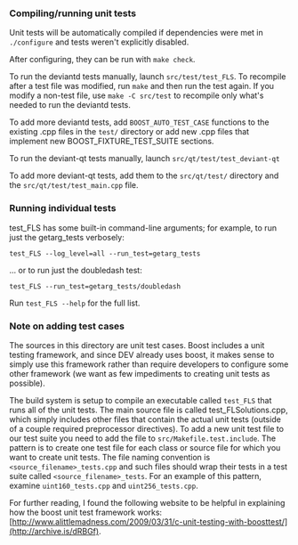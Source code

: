 ### Compiling/running unit tests

Unit tests will be automatically compiled if dependencies were met in `./configure`
and tests weren't explicitly disabled.

After configuring, they can be run with `make check`.

To run the deviantd tests manually, launch `src/test/test_FLS`. To recompile
after a test file was modified, run `make` and then run the test again. If you
modify a non-test file, use `make -C src/test` to recompile only what's needed
to run the deviantd tests.

To add more deviantd tests, add `BOOST_AUTO_TEST_CASE` functions to the existing
.cpp files in the `test/` directory or add new .cpp files that
implement new BOOST_FIXTURE_TEST_SUITE sections.

To run the deviant-qt tests manually, launch `src/qt/test/test_deviant-qt`

To add more deviant-qt tests, add them to the `src/qt/test/` directory and
the `src/qt/test/test_main.cpp` file.

### Running individual tests

test_FLS has some built-in command-line arguments; for
example, to run just the getarg_tests verbosely:

    test_FLS --log_level=all --run_test=getarg_tests

... or to run just the doubledash test:

    test_FLS --run_test=getarg_tests/doubledash

Run `test_FLS --help` for the full list.

### Note on adding test cases

The sources in this directory are unit test cases.  Boost includes a
unit testing framework, and since DEV already uses boost, it makes
sense to simply use this framework rather than require developers to
configure some other framework (we want as few impediments to creating
unit tests as possible).

The build system is setup to compile an executable called `test_FLS`
that runs all of the unit tests.  The main source file is called
test_FLSolutions.cpp, which simply includes other files that contain the
actual unit tests (outside of a couple required preprocessor
directives). To add a new unit test file to our test suite you need
to add the file to `src/Makefile.test.include`. The pattern is to
create one test file for each class or source file for which you want
to create unit tests.  The file naming convention is
`<source_filename>_tests.cpp` and such files should wrap their tests
in a test suite called `<source_filename>_tests`.  For an example of
this pattern, examine `uint160_tests.cpp` and `uint256_tests.cpp`.

For further reading, I found the following website to be helpful in
explaining how the boost unit test framework works:
[http://www.alittlemadness.com/2009/03/31/c-unit-testing-with-boosttest/](http://archive.is/dRBGf).
